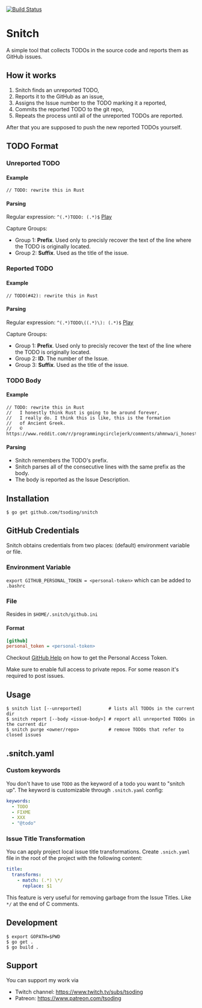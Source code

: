 [![Build Status](https://travis-ci.org/tsoding/snitch.svg?branch=master)](https://travis-ci.org/tsoding/snitch)
# Snitch

A simple tool that collects TODOs in the source code and reports them as GitHub issues.

## How it works

1. Snitch finds an unreported TODO,
2. Reports it to the GitHub as an issue,
3. Assigns the Issue number to the TODO marking it a reported,
4. Commits the reported TODO to the git repo,
5. Repeats the process until all of the unreported TODOs are reported.

After that you are supposed to push the new reported TODOs yourself.

## TODO Format

### Unreported TODO

#### Example

```
// TODO: rewrite this in Rust
```

#### Parsing

Regular expression: `^(.*)TODO: (.*)$` [Play](https://regex101.com/r/u5lkxf/2)

Capture Groups:
- Group 1: **Prefix**. Used only to precisly recover the text of the line where the TODO is originally located.
- Group 2: **Suffix**. Used as the title of the issue.

### Reported TODO

#### Example

```
// TODO(#42): rewrite this in Rust
```

#### Parsing

Regular expression: `^(.*)TODO\((.*)\): (.*)$` [Play](https://regex101.com/r/5U6rjS/1)

Capture Groups:
- Group 1: **Prefix**. Used only to precisly recover the text of the line where the TODO is originally located.
- Group 2: **ID**. The number of the Issue.
- Group 3: **Suffix**. Used as the title of the issue.

### TODO Body

#### Example

```
// TODO: rewrite this in Rust
//   I honestly think Rust is going to be around forever,
//   I really do. I think this is like, this is the formation
//   of Ancient Greek.
//   © https://www.reddit.com/r/programmingcirclejerk/comments/ahmnwa/i_honestly_think_rust_is_going_to_be_around/
```

#### Parsing

- Snitch remembers the TODO's prefix.
- Snitch parses all of the consecutive lines with the same prefix as the body.
- The body is reported as the Issue Description.

## Installation

```console
$ go get github.com/tsoding/snitch
```

## GitHub Credentials
Snitch obtains credentials from two places:  (default) environment variable or file.

### Environment Variable
`export GITHUB_PERSONAL_TOKEN = <personal-token>` which can be added to `.bashrc`

### File
Resides in `$HOME/.snitch/github.ini`

#### Format

```ini
[github]
personal_token = <personal-token>
```

Checkout [GitHub Help][personal-token] on how to get the Personal Access Token.

Make sure to enable full access to private repos. For some reason it's required to post issues.

## Usage

```console
$ snitch list [--unreported]          # lists all TODOs in the current dir
$ snitch report [--body <issue-body>] # report all unreported TODOs in the current dir
$ snitch purge <owner/repo>           # remove TODOs that refer to closed issues
```

## .snitch.yaml

### Custom keywords

You don't have to use `TODO` as the keyword of a todo you want to
"snitch up". The keyword is customizable through `.snitch.yaml`
config:

```yaml
keywords:
  - TODO
  - FIXME
  - XXX
  - "@todo"
```

### Issue Title Transformation

You can apply project local issue title transformations. Create
`.snich.yaml` file in the root of the project with the following
content:

```yaml
title:
  transforms:
    - match: (.*) \*/
      replace: $1
```

This feature is very useful for removing garbage from the Issue
Titles. Like `*/` at the end of C comments.

## Development

```console
$ export GOPATH=$PWD
$ go get .
$ go build .
```

## Support

You can support my work via

- Twitch channel: https://www.twitch.tv/subs/tsoding
- Patreon: https://www.patreon.com/tsoding

[personal-token]: https://help.github.com/articles/creating-a-personal-access-token-for-the-command-line/
